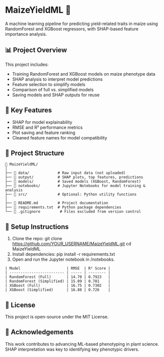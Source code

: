 # MaizeYieldML 🌽

A machine learning pipeline for predicting yield-related traits in maize using RandomForest and XGBoost regressors, with SHAP-based feature importance analysis.

## 📊 Project Overview

This project includes:
- Training RandomForest and XGBoost models on maize phenotype data
- SHAP analysis to interpret model predictions
- Feature selection to simplify models
- Comparison of full vs. simplified models
- Saving models and SHAP outputs for reuse

## 🧪 Key Features
- SHAP for model explainability
- RMSE and R² performance metrics
- Plot saving and feature ranking
- Cleaned feature names for model compatibility

## 📁 Project Structure

```
📁 MaizeYieldML/
│
├── 📁 data/             # Raw input data (not uploaded)
├── 📁 output/           # SHAP plots, top features, predictions
├── 📁 models/           # Saved models (XGBoost, RandomForest)
├── 📁 notebooks/        # Jupyter Notebooks for model training & analysis
├── 📁 src/              # Optional: Python utility functions
│
├── 📄 README.md         # Project documentation
├── 📄 requirements.txt  # Python package dependencies
└── 📄 .gitignore         # Files excluded from version control

```



## 🔧 Setup Instructions

1. Clone the repo:
   git clone https://github.com/YOUR_USERNAME/MaizeYieldML.git
   cd MaizeYieldML
2. Install dependencies:
   pip install -r requirements.txt
3. Open and run the Jupyter notebook in /notebooks.

```
| Model                     | RMSE  | R² Score |
| ------------------------- | ----- | -------- |
| RandomForest (Full)       | 14.70 | 0.7923   |
| RandomForest (Simplified) | 15.09 | 0.781    |
| XGBoost (Full)            | 16.75 | 0.7302   |
| XGBoost (Simplified)      | 16.88 | 0.726    |

```
## 📄 License
This project is open-source under the MIT License.

## 🤝 Acknowledgements
This work contributes to advancing ML-based phenotyping in plant science. SHAP interpretation was key to identifying key phenotypic drivers.







